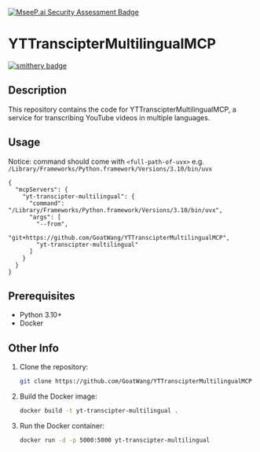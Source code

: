 [![MseeP.ai Security Assessment Badge](https://mseep.net/pr/goatwang-yttransciptermultilingualmcp-badge.png)](https://mseep.ai/app/goatwang-yttransciptermultilingualmcp)

# YTTranscipterMultilingualMCP
[![smithery badge](https://smithery.ai/badge/@GoatWang/yttransciptermultilingualmcp)](https://smithery.ai/server/@GoatWang/yttransciptermultilingualmcp)

## Description

This repository contains the code for YTTranscipterMultilingualMCP, a service for transcribing YouTube videos in multiple languages.

## Usage
Notice: command should come with `<full-path-of-uvx>` e.g. `/Library/Frameworks/Python.framework/Versions/3.10/bin/uvx`
```
{
  "mcpServers": {
    "yt-transcipter-multilingual": {
      "command": "/Library/Frameworks/Python.framework/Versions/3.10/bin/uvx", 
      "args": [
        "--from",
        "git+https://github.com/GoatWang/YTTranscipterMultilingualMCP",
        "yt-transcipter-multilingual"
      ]
    }    
  }
}
```

## Prerequisites

* Python 3.10+
* Docker

## Other Info

1. Clone the repository:

   ```bash
   git clone https://github.com/GoatWang/YTTranscipterMultilingualMCP
   ```

2. Build the Docker image:

   ```bash
   docker build -t yt-transcipter-multilingual .
   ```

3. Run the Docker container:

   ```bash
   docker run -d -p 5000:5000 yt-transcipter-multilingual
   ```
